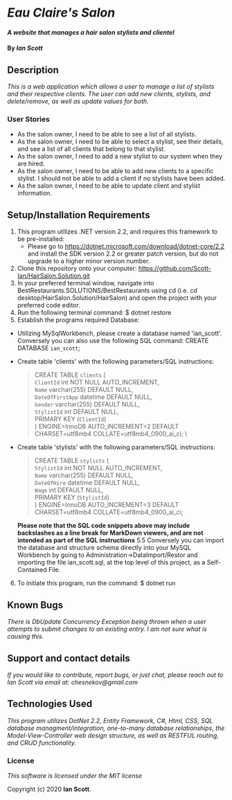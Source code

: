 # _Eau Claire's Salon_

#### _A website that manages a hair salon stylists and clientel_

#### By _**Ian Scott**_

## Description

_This is a web application which allows a user to manage a list of stylists and their respective clients. The user can add new clients, stylists, and delete/remove, as well as update values for both._

### User Stories
  * As the salon owner, I need to be able to see a list of all stylists.
  * As the salon owner, I need to be able to select a stylist, see their details, and see a list of all clients that belong to that stylist.
  * As the salon owner, I need to add a new stylist to our system when they are hired.
  * As the salon owner, I need to be able to add new clients to a specific stylist. I should not be able to add a client if no stylists have been added.
  * As the salon owner, I need to be able to update client and stylist information.


## Setup/Installation Requirements

1. This program utilizes .NET version 2.2, and requires this framework to be pre-installed:
    * Please go to https://dotnet.microsoft.com/download/dotnet-core/2.2 and install the SDK   version 2.2 or greater patch version, but do not upgrade to a higher minor version number.
2. Clone this repository onto your computer: https://github.com/Scott-Ian/HairSalon.Solution.git
3. In your preferred terminal window, navigate into BestRestaurants.SOLUTIONS/BestRestaurants using cd (i.e. cd desktop/HairSalon.Solution/HairSalon) and open the project with your preferred code editor.
4. Run the following terminal command: $ dotnet restore
5. Establish the programs required Database:
  * Utilizing MySqlWorkbench, please create a database named 'ian_scott'. Conversely you can also use the following SQL command: CREATE DATABASE `ian_scott`;
  * Create table 'clients' with the following parameters/SQL instructions:
    >CREATE TABLE `clients` (\
    >`ClientId` int NOT NULL AUTO_INCREMENT,\
    >`Name` varchar(255) DEFAULT NULL,\
    >`DateOfFirstApp` datetime DEFAULT NULL,\
    >`Gender` varchar(255) DEFAULT NULL, \
    >`StylistId` int DEFAULT NULL, \
    >PRIMARY KEY (`ClientId`) \
    >) ENGINE=InnoDB AUTO_INCREMENT=2 DEFAULT CHARSET=utf8mb4 COLLATE=utf8mb4_0900_ai_ci; \
  * Create table 'stylists' with the following parameters/SQL instructions:
    >CREATE TABLE `stylists` ( \
    >`StylistId` int NOT NULL AUTO_INCREMENT, \
    >`Name` varchar(255) DEFAULT NULL, \
    >`DateOfHire` datetime DEFAULT NULL, \
    >`Wage` int DEFAULT NULL, \
    >PRIMARY KEY (`StylistId`) \
    >) ENGINE=InnoDB AUTO_INCREMENT=3 DEFAULT CHARSET=utf8mb4 COLLATE=utf8mb4_0900_ai_ci;

    **Please note that the SQL code snippets above may include backslashes as a line break for MarkDown viewers, and are not intended as part of the SQL instructions**
5.5 Conversely you can import the database and structure schema directly into your MySQL Workbench by going to Administration->DataImport/Restor and importing the file ian_scott.sql, at the top level of this project, as a Self-Contained File.
6. To initiate this program, run the command: $ dotnet run


## Known Bugs

_There is DbUpdate Concurrency Exception being thrown when a user attempts to submit changes to an existing entry. I am not sure what is causing this._

## Support and contact details

_If you would like to contribute, report bugs, or just chat, please reach out to Ian Scott via email at: chesnekov@gmail.com_

## Technologies Used

_This program utilizes DotNet 2.2, Entity Framework, C#, Html, CSS, SQL database managment/integration, one-to-many database relationships, the Model-View-Controller web design structure, as well as RESTFUL routing, and CRUD functionality._

### License

_This software is licensed under the MIT license_

Copyright (c) 2020 **Ian Scott**.